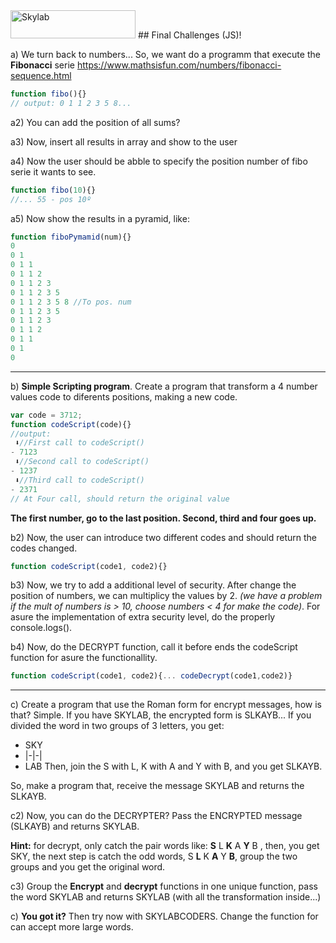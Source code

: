 <img src="http://www.skylabcoders.com/images/403/default.png" alt="Skylab" style="width:200px;height:45px;">
## Final Challenges (JS)!

a) We turn back to numbers...
So, we want do a programm that execute the **Fibonacci** serie
https://www.mathsisfun.com/numbers/fibonacci-sequence.html

```javascript
function fibo(){}
// output: 0 1 1 2 3 5 8...
```

a2) You can add the position of all sums?

a3) Now, insert all results in array and show to the user

a4) Now the user should be abble to specify the position number of fibo serie it wants to see.

```javascript
function fibo(10){}
//... 55 - pos 10º
```

a5) Now show the results in a pyramid, like:
```javascript
function fiboPymamid(num){}
0 
0 1 
0 1 1
0 1 1 2
0 1 1 2 3
0 1 1 2 3 5
0 1 1 2 3 5 8 //To pos. num
0 1 1 2 3 5 
0 1 1 2 3
0 1 1 2
0 1 1
0 1 
0
```

---

b) **Simple Scripting program**. Create a program that transform a 4 number values code to diferents positions, making a new code.
```javascript
var code = 3712;
function codeScript(code){}
//output:
 ⬇︎//First call to codeScript()
- 7123
 ⬇︎//Second call to codeScript()
- 1237
 ⬇︎//Third call to codeScript()
- 2371
// At Four call, should return the original value
```
**The first number, go to the last position. Second, third and four goes up.**

b2) Now, the user can introduce two different codes and should return the codes changed.
```javascript
function codeScript(code1, code2){}
```

b3) Now, we try to add a additional level of security. After change the position of numbers, we can multiplicy the values by 2.
*(we have a problem if the mult of numbers is > 10, choose numbers < 4 for make the code)*.
For asure the implementation of extra security level, do the properly console.logs().

b4) Now, do the DECRYPT function, call it before ends the codeScript function for asure the functionallity.
```javascript
function codeScript(code1, code2){... codeDecrypt(code1,code2)}
```

---

c) Create a program that use the Roman form for encrypt messages, how is that? Simple. If you have SKYLAB, the encrypted form is  SLKAYB...
If you divided the word in two groups of 3 letters, you get:
- SKY
- |-|-|
- LAB 
Then, join the S with L, K with A and Y with B, and you get SLKAYB.

So, make a program that, receive the message SKYLAB and returns the SLKAYB.

c2) Now, you can do the DECRYPTER? Pass the ENCRYPTED message (SLKAYB) and returns SKYLAB.

**Hint:** for decrypt, only catch the pair words like: **S** L **K** A **Y** B
 , then, you get SKY, the next step is catch the odd words, S **L** K **A** Y **B**, group the two groups and you get the original word.

c3) Group the **Encrypt** and **decrypt** functions in one unique function, pass the word SKYLAB and returns SKYLAB (with all the transformation inside...)

c) **You got it?** Then try now with SKYLABCODERS. Change the function for can accept more large words.
